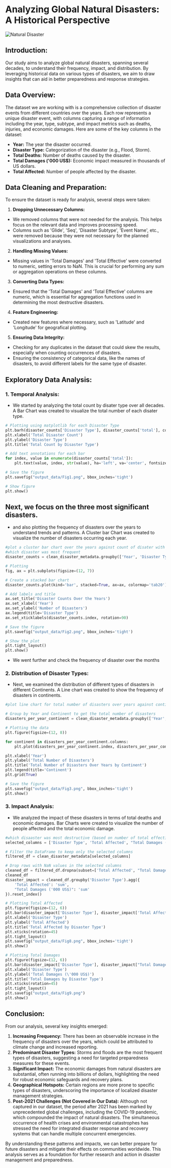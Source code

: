 
# Analyzing Global Natural Disasters: A Historical Perspective

![Natural Disaster](Images/Disaster-2023.jpg)

## Introduction:
Our study aims to analyze global natural disasters, spanning several decades, to understand their frequency, impact, and distribution. By leveraging historical data on various types of disasters, we aim to draw insights that can aid in better preparedness and response strategies.

## Data Overview:
The dataset we are working with is a comprehensive collection of disaster events from different countries over the years. Each row represents a unique disaster event, with columns capturing a range of information including the year, type, subtype, and impact metrics such as deaths, injuries, and economic damages. Here are some of the key columns in the dataset:
- **Year:** The year the disaster occurred.
- **Disaster Type:** Categorization of the disaster (e.g., Flood, Storm).
- **Total Deaths:** Number of deaths caused by the disaster.
- **Total Damages ('000 US$):** Economic impact measured in thousands of US dollars.
- **Total Affected:** Number of people affected by the disaster.

## Data Cleaning and Preparation:
To ensure the dataset is ready for analysis, several steps were taken:
1. **Dropping Unnecessary Columns:** 
* We removed columns that were not needed for the analysis. This helps focus on the relevant data and improves processing speed.
* Columns such as 'Glide', 'Seq', 'Disaster Subtype', 'Event Name', etc., were removed because they were not necessary for the planned visualizations and analyses.

2. **Handling Missing Values:**
* Missing values in 'Total Damages' and 'Total Effective' were converted to numeric, setting errors to NaN. This is crucial for performing any sum or aggregation operations on these columns.

3. **Converting Data Types:** 
* Ensured that the 'Total Damages' and 'Total Effective' columns are numeric, which is essential for aggregation functions used in determining the most destructive disasters.

4. **Feature Engineering:** 
* Created new features where necessary, such as 'Latitude' and 'Longitude' for geografical plotting.

5. **Ensuring Data Integrity:**
* Checking for any duplicates in the dataset that could skew the results, especially when counting occurrences of disasters.
* Ensuring the consistency of categorical data, like the names of disasters, to avoid different labels for the same type of disaster.


## Exploratory Data Analysis:
### 1. Temporal Analysis:
* We started by analyzing the total count by disater type over all decades. A Bar Chart was created to visualize the total number of each disater type.

```python
# Plotting using matplotlib for each Disaster Type
plt.barh(disaster_counts['Disaster Type'], disaster_counts['total'], color=plt.colormaps.get_cmap('viridis')(range(len(disaster_counts))))
plt.xlabel('Total Disaster Count')
plt.ylabel('Disaster Type')
plt.title('Total Count by Disaster Type')

# Add text annotations for each bar
for index, value in enumerate(disaster_counts['total']):
    plt.text(value, index, str(value), ha='left', va='center', fontsize=8)

# Save the figure
plt.savefig("output_data/Fig1.png", bbox_inches='tight')

# Show figure
plt.show()
```

## Next, we focus on the three most significant disasters.

* and also plotting the frequency of disasters over the years to understand trends and patterns. A Cluster bar Chart was created to visualize the number of disasters occurring each year.

```python
#plot a cluster bar chart over the years against count of disater with different colors in each column
#which disaster was most frequent
disaster_counts = clean_disaster_metadata.groupby(['Year', 'Disaster Type']).size().unstack(fill_value=0)

# Plotting
fig, ax = plt.subplots(figsize=(12, 7))

# Create a stacked bar chart
disaster_counts.plot(kind='bar', stacked=True, ax=ax, colormap='tab20')

# Add labels and title
ax.set_title('Disaster Counts Over the Years')
ax.set_xlabel('Year')
ax.set_ylabel('Number of Disasters')
ax.legend(title='Disaster Type')
ax.set_xticklabels(disaster_counts.index, rotation=90)

# Save the figure
plt.savefig("output_data/Fig2.png", bbox_inches='tight')

# Show the plot
plt.tight_layout()
plt.show()
```
* We went further and check the frequency of disaster over the months

### 2. Distribution of Disaster Types:
* Next, we examined the distribution of different types of disasters in different Continents. A Line chart was created to show the frequency of disasters in continents.

```python
#plot line chart for total number of disasters over years against continents

# Group by Year and Continent to get the total number of disasters
disasters_per_year_continent = clean_disaster_metadata.groupby(['Year', 'Continent']).size().unstack(fill_value=0)

# Plotting the data
plt.figure(figsize=(12, 8))

for continent in disasters_per_year_continent.columns:
    plt.plot(disasters_per_year_continent.index, disasters_per_year_continent[continent], label=continent)

plt.xlabel('Year')
plt.ylabel('Total Number of Disasters')
plt.title('Total Number of Disasters Over Years by Continent')
plt.legend(title='Continent')
plt.grid(True)

# Save the figure
plt.savefig("output_data/Fig3.png", bbox_inches='tight')
plt.show()
```

### 3. Impact Analysis:
* We analyzed the impact of these disasters in terms of total deaths and economic damages. Bar Charts were created to visualize the number of people affected and the total economic damage.

```python
#which disaaster was most destructive (based on number of total effective and Total Damages )
selected_columns = ['Disaster Type', 'Total Affected', "Total Damages ('000 US$)"]

# Filter the DataFrame to keep only the selected columns
filtered_df = clean_disaster_metadata[selected_columns]

# Drop rows with NaN values in the selected columns
cleaned_df = filtered_df.dropna(subset=['Total Affected', "Total Damages ('000 US$)"])
cleaned_df
disaster_impact = cleaned_df.groupby('Disaster Type').agg({
    'Total Affected': 'sum',
    "Total Damages ('000 US$)": 'sum'
}).reset_index()

# Plotting Total Affected
plt.figure(figsize=(12, 6))
plt.bar(disaster_impact['Disaster Type'], disaster_impact['Total Affected'], color='blue')
plt.xlabel('Disaster Type')
plt.ylabel('Total Affected')
plt.title('Total Affected by Disaster Type')
plt.xticks(rotation=45)
plt.tight_layout()
plt.savefig("output_data/Fig8.png", bbox_inches='tight')
plt.show()

# Plotting Total Damages
plt.figure(figsize=(12, 6))
plt.bar(disaster_impact['Disaster Type'], disaster_impact["Total Damages ('000 US$)"], color='coral')
plt.xlabel('Disaster Type')
plt.ylabel('Total Damages (\'000 US$)')
plt.title('Total Damages by Disaster Type')
plt.xticks(rotation=45)
plt.tight_layout()
plt.savefig("output_data/Fig9.png")
plt.show()
```

## Conclusion:
From our analysis, several key insights emerged:
1. **Increasing Frequency:** There has been an observable increase in the frequency of disasters over the years, which could be attributed to climate change and increased reporting.
2. **Predominant Disaster Types:** Storms and floods are the most frequent types of disasters, suggesting a need for targeted preparedness measures for these events.
3. **Significant Impact:** The economic damages from natural disasters are substantial, often running into billions of dollars, highlighting the need for robust economic safeguards and recovery plans.
4. **Geographical Hotspots:** Certain regions are more prone to specific types of disasters, underscoring the importance of localized disaster management strategies.
5. **Post-2021 Challenges (Not Covered in Our Data):** Although not captured in our dataset, the period after 2021 has been marked by unprecedented global challenges, including the COVID-19 pandemic, which compounded the impact of natural disasters. The simultaneous occurrence of health crises and environmental catastrophes has stressed the need for integrated disaster response and recovery systems that can handle multiple concurrent emergencies.

By understanding these patterns and impacts, we can better prepare for future disasters and mitigate their effects on communities worldwide. This analysis serves as a foundation for further research and action in disaster management and preparedness.


